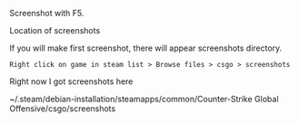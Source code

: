 Screenshot with F5.

Location of screenshots

If you will make first screenshot, there will appear screenshots directory.

`Right click on game in steam list > Browse files > csgo > screenshots`

Right now I got screenshots here

~/.steam/debian-installation/steamapps/common/Counter-Strike Global Offensive/csgo/screenshots
